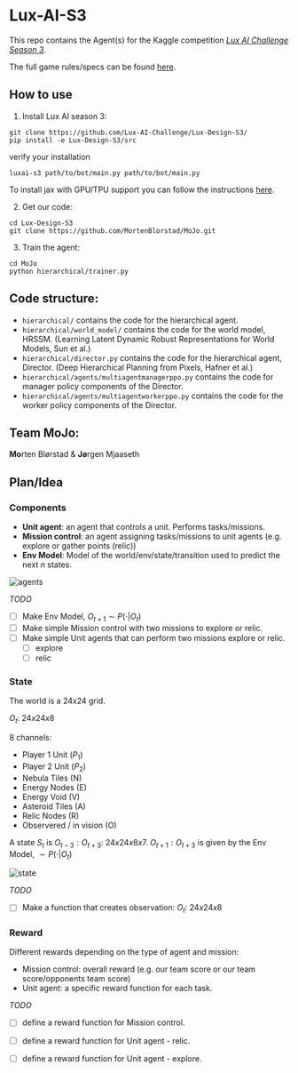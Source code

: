 # Lux-AI-S3
This repo contains the Agent(s) for the Kaggle competition [*Lux AI Challenge Season 3*](https://github.com/Lux-AI-Challenge/Lux-Design-S3/blob/main/kits/README.md).

The full game rules/specs can be found [here](https://github.com/Lux-AI-Challenge/Lux-Design-S3/blob/main/docs/specs.md).

## How to use

1. Install Lux AI season 3:
```
git clone https://github.com/Lux-AI-Challenge/Lux-Design-S3/
pip install -e Lux-Design-S3/src
```
verify your installation
```
luxai-s3 path/to/bot/main.py path/to/bot/main.py
```

To install jax with GPU/TPU support you can follow the instructions [here](https://docs.jax.dev/en/latest/installation.html).

2. Get our code:


```
cd Lux-Design-S3
git clone https://github.com/MortenBlorstad/MoJo.git
```

3. Train the agent:
```
cd MoJo
python hierarchical/trainer.py
```

## Code structure:

- `hierarchical/` contains the code for the hierarchical agent.
- `hierarchical/world_model/` contains the code for the world model, HRSSM. (Learning Latent Dynamic Robust Representations for World Models, Sun et al.)
- `hierarchical/director.py` contains the code for the hierarchical agent, Director. (Deep Hierarchical Planning from Pixels, Hafner et al.) 
- `hierarchical/agents/multiagentmanagerppo.py` contains the code for manager policy components of the Director. 
- `hierarchical/agents/multiagentworkerppo.py` contains the code for the worker policy components of the Director.


## Team MoJo: 
**Mo**rten Blørstad & **Jø**rgen Mjaaseth

## Plan/Idea

### Components
- **Unit agent**: an agent that controls a unit. Performs tasks/missions.  
- **Mission control**: an agent assigning tasks/missions to unit agents (e.g. explore or gather points (relic))
-  **Env Model**: Model of the world/env/state/transition used to predict the next $n$ states.

![agents](https://github.com/user-attachments/assets/f4cd6faa-b696-4942-b75b-8a302ffd5fa1)


*TODO*
- [ ] Make Env Model, $O_{t+1} \sim P(\cdot | O_t)$
- [ ] Make simple Mission control with two missions to explore or relic.
- [ ] Make simple Unit agents that can perform two missions explore or relic.
  - [ ] explore
  - [ ] relic

### State
The world is a 24x24 grid.


$O_t$: $24x24x8$

8 channels: 
- Player 1 Unit ($P_1$)
- Player 2 Unit ($P_2$)
- Nebula Tiles (N)
- Energy Nodes (E)
- Energy Void (V)
- Asteroid Tiles (A)
- Relic Nodes (R)
- Observered / in vision (O)

A state $S_t$ is $O_{t-3}:O_{t+3}$: $24x24x8x7$.
$O_{t+1}:O_{t+3}$ is given by the Env Model, $\sim P(\cdot | O_t)$ 

![state](https://github.com/user-attachments/assets/9c09c31d-b274-43fc-be4d-1934c46f2e35)

*TODO*
- [ ] Make a function that creates observation: $O_t$: $24x24x8$

### Reward 
Different rewards depending on the  type of agent and mission:
- Mission control: overall reward (e.g. our team score or our team score/opponents team score)
- Unit agent: a specific reward function for each task. 

*TODO*
- [ ] define a reward function for Mission control.
- [ ] define a reward function for Unit agent - relic.
- [ ] define a reward function for Unit agent - explore.


